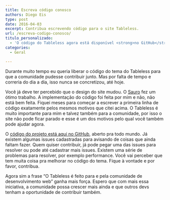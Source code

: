 ```yaml
---
title: Escreva código conosco
authors: Diego Eis
type: post
date: 2016-04-03
excerpt: Contribua escrevendo código para o site Tableless.
url: /escreva-codigo-conosco/
titulo_personalizado:
  - 'O código do Tableless agora está disponível <strong>no GitHub</strong>'
categories:
  - Geral

---
```

Durante muito tempo eu queria liberar o código do tema do Tableless para que a comunidade pudesse contribuir junto. Mas por falta de tempo e correria do dia a dia, isso nunca se concretizou, até hoje.

Você já deve ter percebido que o design do site mudou. O [Sauro][1] fez um ótimo trabalho. A implementação do código foi feita por mim e não, não está bem feita. Fiquei meses para começar a escrever a primeira linha de código exatamente pelos mesmos motivos que citei acima. O Tableless é muito importante para mim e talvez também para a comunidade, por isso o site não pode ficar parado e esse é um dos motivos pelo qual você também pode ajudar agora.

O [código do projeto está aqui no GitHub][2], aberto pra todo mundo. Já existem algumas issues cadastradas para avisando de coisas que ainda faltam fazer. Quem quiser contribuir, já pode pegar uma das issues para resolver ou pode até cadastrar mais issues. Existem uma série de problemas para resolver, por exemplo performance. Você vai perceber que tem muita coisa pra melhorar no código do tema. Fique à vontade e por favor, contribua.

Agora sim a frase &#8220;O Tableless é feito para e pela comunidade de desenvolvimento web&#8221; ganha mais força. Espero que com mais essa iniciativa, a comunidade possa crescer mais ainda e que outros devs tenham a oportunidade de contribuir também.

 [1]: https://sauro.me
 [2]: https://github.com/tableless/tableless